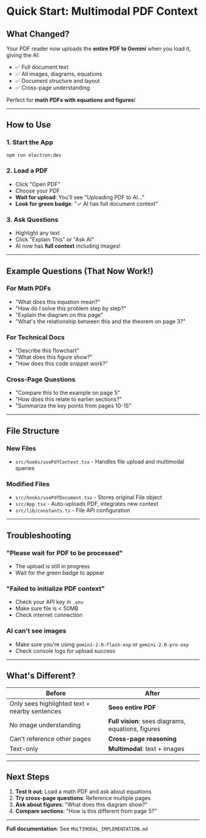 # Quick Start: Multimodal PDF Context

## What Changed?

Your PDF reader now uploads the **entire PDF to Gemini** when you load it, giving the AI:

- ✅ Full document text
- ✅ All images, diagrams, equations
- ✅ Document structure and layout
- ✅ Cross-page understanding

Perfect for **math PDFs with equations and figures**!

---

## How to Use

### 1. Start the App

```bash
npm run electron:dev
```

### 2. Load a PDF

- Click "Open PDF"
- Choose your PDF
- **Wait for upload**: You'll see "Uploading PDF to AI..."
- **Look for green badge**: "✓ AI has full document context"

### 3. Ask Questions

- Highlight any text
- Click "Explain This" or "Ask AI"
- AI now has **full context** including images!

---

## Example Questions (That Now Work!)

### For Math PDFs

- "What does this equation mean?"
- "How do I solve this problem step by step?"
- "Explain the diagram on this page"
- "What's the relationship between this and the theorem on page 3?"

### For Technical Docs

- "Describe this flowchart"
- "What does this figure show?"
- "How does this code snippet work?"

### Cross-Page Questions

- "Compare this to the example on page 5"
- "How does this relate to earlier sections?"
- "Summarize the key points from pages 10-15"

---

## File Structure

### New Files

- `src/hooks/usePdfContext.tsx` - Handles file upload and multimodal queries

### Modified Files

- `src/hooks/usePdfDocument.tsx` - Stores original File object
- `src/App.tsx` - Auto-uploads PDF, integrates new context
- `src/lib/constants.ts` - File API configuration

---

## Troubleshooting

### "Please wait for PDF to be processed"

- The upload is still in progress
- Wait for the green badge to appear

### "Failed to initialize PDF context"

- Check your API key in `.env`
- Make sure file is < 50MB
- Check internet connection

### AI can't see images

- Make sure you're using `gemini-2.0-flash-exp` or `gemini-2.0-pro-exp`
- Check console logs for upload success

---

## What's Different?

| Before                                        | After                                              |
| --------------------------------------------- | -------------------------------------------------- |
| Only sees highlighted text + nearby sentences | **Sees entire PDF**                                |
| No image understanding                        | **Full vision**: sees diagrams, equations, figures |
| Can't reference other pages                   | **Cross-page reasoning**                           |
| Text-only                                     | **Multimodal**: text + images                      |

---

## Next Steps

1. **Test it out**: Load a math PDF and ask about equations
2. **Try cross-page questions**: Reference multiple pages
3. **Ask about figures**: "What does this diagram show?"
4. **Compare sections**: "How is this different from page 5?"

---

**Full documentation**: See `MULTIMODAL_IMPLEMENTATION.md`
